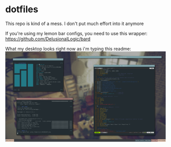 dotfiles
========

This repo is kind of a mess. I don't put much effort into it anymore

If you're using my lemon bar configs, you need to use this wrapper:
https://github.com/DelusionalLogic/bard

What my desktop looks right now as i'm typing this readme:
![Current Screenshot](./desktop-current.png)



